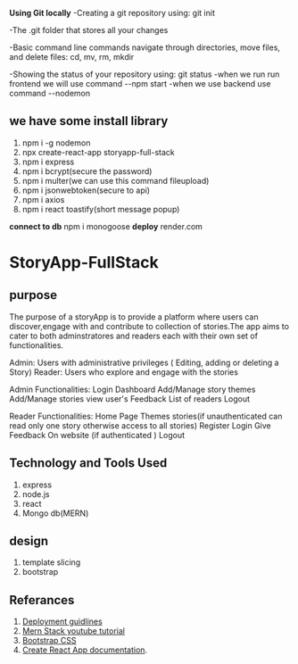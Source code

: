 
**Using Git locally**
-Creating a git repository using: git init

-The .git folder that stores all your changes

-Basic command line commands navigate through directories, move files, and delete files: cd, mv, rm, mkdir

-Showing the status of your repository using: git status
-when we run run frontend we will use command --npm start
-when we use backend use command --nodemon
## we have some install library
1. npm i -g nodemon
2. npx create-react-app storyapp-full-stack
3. npm i express
4. npm i bcrypt(secure the password)
5. npm i multer(we can use this command fileupload)
6. npm i jsonwebtoken(secure to api)
7. npm i axios
8. npm i react toastify(short message popup)

**connect to db**
npm i monogoose
**deploy**
render.com

# StoryApp-FullStack

## purpose 
The purpose of a storyApp is to provide a platform where users can discover,engage with and contribute to collection of stories.The app aims to cater to both adminstratores and readers each with their own set of functionalities.

Admin: Users with administrative privileges ( Editing, adding or
deleting a Story)
Reader: Users who explore and engage with the stories

Admin Functionalities:
Login
Dashboard
Add/Manage story themes
Add/Manage stories
view user's Feedback
List of readers
Logout


Reader Functionalities:
Home Page
Themes
stories(if unauthenticated can read only one story otherwise access to all stories)
Register
Login
Give Feedback On website (if authenticated )
Logout

## Technology and Tools Used
1. express
2. node.js
3. react
4. Mongo db(MERN)

## design 
1. template slicing
2. bootstrap

## Referances
1. [Deployment guidlines](https://dashboard.render.com/web/srv-cllb38vq7omc73cjvao0/deploys/dep-cllbd338772c739t5adg)
2. [Mern Stack youtube tutorial]()
3. [Bootstrap CSS](https://getbootstrap.com/)
4. [Create React App documentation](https://facebook.github.io/create-react-app/docs/getting-started).